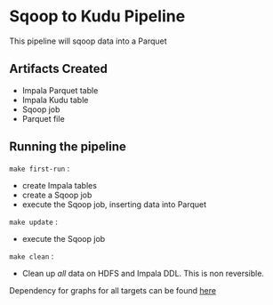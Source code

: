 # Sqoop to Kudu Pipeline
This pipeline will sqoop data into a Parquet

## Artifacts Created
- Impala Parquet table
- Impala Kudu table
- Sqoop job
- Parquet file

## Running the pipeline

`make first-run` :
- create Impala tables
- create a Sqoop job
- execute the Sqoop job, inserting data into Parquet

`make update` :
- execute the Sqoop job

`make clean` :
- Clean up _all_ data on HDFS and Impala DDL. This is non reversible.


Dependency for graphs for all targets can be found [here](../../docs/pipelines/sqoop-parquet-hdfs-impala/png)


